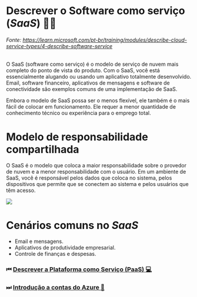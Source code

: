 # Descrever o Software como serviço (*SaaS*) 👨‍💻
###### Fonte: https://learn.microsoft.com/pt-br/training/modules/describe-cloud-service-types/4-describe-software-service

O SaaS (software como serviço) é o modelo de serviço de nuvem mais completo do ponto de vista do produto. Com o SaaS, você está essencialmente alugando ou usando um aplicativo totalmente desenvolvido. Email, software financeiro, aplicativos de mensagens e software de conectividade são exemplos comuns de uma implementação de SaaS.

Embora o modelo de SaaS possa ser o menos flexível, ele também é o mais fácil de colocar em funcionamento. Ele requer a menor quantidade de conhecimento técnico ou experiência para o emprego total.

# Modelo de responsabilidade compartilhada

O SaaS é o modelo que coloca a maior responsabilidade sobre o provedor de nuvem e a menor responsabilidade com o usuário. Em um ambiente de SaaS, você é responsável pelos dados que coloca no sistema, pelos dispositivos que permite que se conectem ao sistema e pelos usuários que têm acesso.

<img src="https://learn.microsoft.com/pt-br/training/wwl-azure/describe-cloud-service-types/media/shared-responsibility-b3829bfe.svg">

# Cenários comuns no *SaaS*

* Email e mensagens.
* Aplicativos de produtividade empresarial.
* Controle de finanças e despesas.

### ⏮ <a href="https://github.com/ofabiobatista/AZ-900/blob/main/PaaS.md"> Descrever a Plataforma como Serviço (PaaS) 💻 </a>
### ⏭ <a href="https://github.com/ofabiobatista/AZ-900/blob/main/contasAzure.md"> Introdução a contas do Azure 👤 </a>
